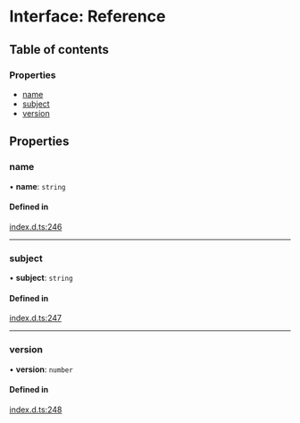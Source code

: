 # Interface: Reference

## Table of contents

### Properties

- [name](Reference.md#name)
- [subject](Reference.md#subject)
- [version](Reference.md#version)

## Properties

### name

• **name**: `string`

#### Defined in

[index.d.ts:246](https://github.com/mostafa/xk6-kafka/blob/main/api-docs/index.d.ts#L246)

---

### subject

• **subject**: `string`

#### Defined in

[index.d.ts:247](https://github.com/mostafa/xk6-kafka/blob/main/api-docs/index.d.ts#L247)

---

### version

• **version**: `number`

#### Defined in

[index.d.ts:248](https://github.com/mostafa/xk6-kafka/blob/main/api-docs/index.d.ts#L248)
